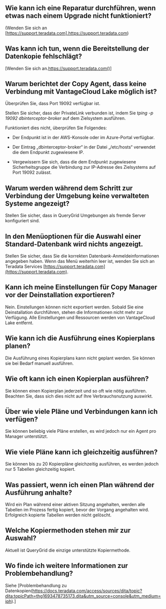 ## Wie kann ich eine Reparatur durchführen, wenn etwas nach einem Upgrade nicht funktioniert?


(Wenden Sie sich an [https://support.teradata.com].https://support.teradata.com)

## Was kann ich tun, wenn die Bereitstellung der Datenkopie fehlschlägt?


 [Wenden Sie sich an.https://support.teradata.com()]

## Warum berichtet der Copy Agent, dass keine Verbindung mit VantageCloud Lake möglich ist?


Überprüfen Sie, dass Port 19092 verfügbar ist.

Stellen Sie sicher, dass der PrivateLink verbunden ist, indem Sie *tping -p 19092 dbinterceptor-broker* auf dem Zielsystem ausführen.

Funktioniert dies nicht, überprüfen Sie Folgendes:

-   Der Endpunkt ist in der AWS-Konsole oder im Azure-Portal verfügbar.


-   Der Eintrag „dbinterceptor-broker“ in der Datei „/etc/hosts“ verwendet die dem Endpunkt zugewiesene IP.


-   Vergewissern Sie sich, dass die dem Endpunkt zugewiesene Sicherheitsgruppe die Verbindung zur IP-Adresse des Zielsystems auf Port 19092 zulässt.


## Warum werden während dem Schritt zur Verbindung der Umgebung keine verwalteten Systeme angezeigt?


Stellen Sie sicher, dass in QueryGrid Umgebungen als fremde Server konfiguriert sind.

## In den Menüoptionen für die Auswahl einer Standard-Datenbank wird nichts angezeigt.


Stellen Sie sicher, dass Sie die korrekten Datenbank-Anmeldeinformationen angegeben haben. Wenn das Menü weiterhin leer ist, wenden Sie sich an Teradata Services [https://support.teradata.com](https://support.teradata.com).

## Kann ich meine Einstellungen für Copy Manager vor der Deinstallation exportieren?


Nein. Einstellungen können nicht exportiert werden. Sobald Sie eine Deinstallation durchführen, stehen die Informationen nicht mehr zur Verfügung. Alle Einstellungen und Ressourcen werden von VantageCloud Lake entfernt.

## Wie kann ich die Ausführung eines Kopierplans planen?


Die Ausführung eines Kopierplans kann nicht geplant werden. Sie können sie bei Bedarf manuell ausführen.

## Wie oft kann ich einen Kopierplan ausführen?


Sie können einen Kopierplan jederzeit und so oft wie nötig ausführen. Beachten Sie, dass sich dies nicht auf Ihre Verbrauchsnutzung auswirkt.

## Über wie viele Pläne und Verbindungen kann ich verfügen?


Sie können beliebig viele Pläne erstellen, es wird jedoch nur ein Agent pro Manager unterstützt.

## Wie viele Pläne kann ich gleichzeitig ausführen?


Sie können bis zu 20 Kopierpläne gleichzeitig ausführen, es werden jedoch nur 5 Tabellen gleichzeitig kopiert.

## Was passiert, wenn ich einen Plan während der Ausführung anhalte?


Wird ein Plan während einer aktiven Sitzung angehalten, werden alle Tabellen im Prozess fertig kopiert, bevor der Vorgang angehalten wird. Erfolgreich kopierte Tabellen werden nicht gelöscht.

## Welche Kopiermethoden stehen mir zur Auswahl?


Aktuell ist QueryGrid die einzige unterstützte Kopiermethode.

## Wo finde ich weitere Informationen zur Problembehandlung?


Siehe [Problembehandlung zu Datenkopien(https://docs.teradata.com/access/sources/dita/topic?dita:topicPath=thg1693478735173.dita&utm_source=console&utm_medium=iph).]

